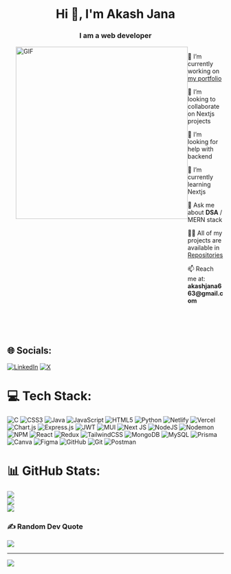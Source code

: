 <h1 align="center">Hi 👋, I'm Akash Jana</h1>
<h3 align="center">I am a web developer</h3>

<div style="display: flex; align-items: flex-start; justify-content: end;">
  <img align="right" alt="GIF" width="400" src="https://user-images.githubusercontent.com/74038190/229223263-cf2e4b07-2615-4f87-9c38-e37600f8381a.gif" style="max-width: 100%;">
  <br>
  <br>
  <div style="max-width: calc(100% - 420px);">
    <p>🔭 I’m currently working on <a href="https://akash-jana.vercel.app">my portfolio</a></p>
    <p>👯 I’m looking to collaborate on Nextjs projects</p>
    <p>🤝 I’m looking for help with backend</p>
    <p>🌱 I’m currently learning Nextjs</p>
    <p>💬 Ask me about <b>DSA</b> / MERN stack</p>
    <p>👨‍💻 All of my projects are available in <a href="https://github.com/AkashJana18?tab=repositories">Repositories</a></p>
    <p>📫 Reach me at: <b>akashjana663@gmail.com</b></p>
  </div>
</div>
<br>
<br>
<br>

## 🌐 Socials:
[![LinkedIn](https://img.shields.io/badge/LinkedIn-%230077B5.svg?logo=linkedin&logoColor=white)](https://linkedin.com/in/akashjana) [![X](https://img.shields.io/badge/X-black.svg?logo=X&logoColor=white)](https://x.com/Akashj_01) 

# 💻 Tech Stack:
![C](https://img.shields.io/badge/c-%2300599C.svg?style=flat&logo=c&logoColor=white) ![CSS3](https://img.shields.io/badge/css3-%231572B6.svg?style=flat&logo=css3&logoColor=white) ![Java](https://img.shields.io/badge/java-%23ED8B00.svg?style=flat&logo=openjdk&logoColor=white) ![JavaScript](https://img.shields.io/badge/javascript-%23323330.svg?style=flat&logo=javascript&logoColor=%23F7DF1E) ![HTML5](https://img.shields.io/badge/html5-%23E34F26.svg?style=flat&logo=html5&logoColor=white) ![Python](https://img.shields.io/badge/python-3670A0?style=flat&logo=python&logoColor=ffdd54) ![Netlify](https://img.shields.io/badge/netlify-%23000000.svg?style=flat&logo=netlify&logoColor=#00C7B7) ![Vercel](https://img.shields.io/badge/vercel-%23000000.svg?style=flat&logo=vercel&logoColor=white) ![Chart.js](https://img.shields.io/badge/chart.js-F5788D.svg?style=flat&logo=chart.js&logoColor=white) ![Express.js](https://img.shields.io/badge/express.js-%23404d59.svg?style=flat&logo=express&logoColor=%2361DAFB) ![JWT](https://img.shields.io/badge/JWT-black?style=flat&logo=JSON%20web%20tokens) ![MUI](https://img.shields.io/badge/MUI-%230081CB.svg?style=flat&logo=mui&logoColor=white) ![Next JS](https://img.shields.io/badge/Next-black?style=flat&logo=next.js&logoColor=white) ![NodeJS](https://img.shields.io/badge/node.js-6DA55F?style=flat&logo=node.js&logoColor=white) ![Nodemon](https://img.shields.io/badge/NODEMON-%23323330.svg?style=flat&logo=nodemon&logoColor=%BBDEAD) ![NPM](https://img.shields.io/badge/NPM-%23CB3837.svg?style=flat&logo=npm&logoColor=white) ![React](https://img.shields.io/badge/react-%2320232a.svg?style=flat&logo=react&logoColor=%2361DAFB) ![Redux](https://img.shields.io/badge/redux-%23593d88.svg?style=flat&logo=redux&logoColor=white) ![TailwindCSS](https://img.shields.io/badge/tailwindcss-%2338B2AC.svg?style=flat&logo=tailwind-css&logoColor=white) ![MongoDB](https://img.shields.io/badge/MongoDB-%234ea94b.svg?style=flat&logo=mongodb&logoColor=white) ![MySQL](https://img.shields.io/badge/mysql-4479A1.svg?style=flat&logo=mysql&logoColor=white) ![Prisma](https://img.shields.io/badge/Prisma-3982CE?style=flat&logo=Prisma&logoColor=white) ![Canva](https://img.shields.io/badge/Canva-%2300C4CC.svg?style=flat&logo=Canva&logoColor=white) ![Figma](https://img.shields.io/badge/figma-%23F24E1E.svg?style=flat&logo=figma&logoColor=white) ![GitHub](https://img.shields.io/badge/github-%23121011.svg?style=flat&logo=github&logoColor=white) ![Git](https://img.shields.io/badge/git-%23F05033.svg?style=flat&logo=git&logoColor=white) ![Postman](https://img.shields.io/badge/Postman-FF6C37?style=flat&logo=postman&logoColor=white)
# 📊 GitHub Stats:
![](https://github-readme-stats.vercel.app/api?username=AkashJana18&theme=highcontrast&hide_border=false&include_all_commits=true&count_private=true)<br/>
![](https://github-readme-streak-stats.herokuapp.com/?user=AkashJana18&theme=highcontrast&hide_border=false)<br/>
![](https://github-readme-stats.vercel.app/api/top-langs/?username=AkashJana18&theme=highcontrast&hide_border=false&include_all_commits=true&count_private=true&layout=compact)

### ✍️ Random Dev Quote
![](https://quotes-github-readme.vercel.app/api?type=horizontal&theme=radical)

---
[![](https://visitcount.itsvg.in/api?id=AkashJana18&icon=0&color=12)](https://visitcount.itsvg.in)

<!-- Proudly created with GPRM ( https://gprm.itsvg.in ) -->
